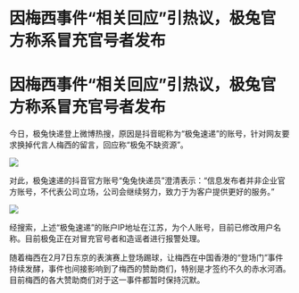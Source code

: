 # 因梅西事件“相关回应”引热议，极兔官方称系冒充官号者发布

# 因梅西事件“相关回应”引热议，极兔官方称系冒充官号者发布

今日，极兔快递登上微博热搜，原因是抖音昵称为“极兔速递”的账号，针对网友要求换掉代言人梅西的留言，回应称“极兔不缺资源”。

![](https://inews.gtimg.com/om_bt/O54wZ3cGSd0KlssUveSt86_xNCDVpOdo2_hXpdY3OZuJgAA/1000)

对此，极兔速递的抖音官方账号“兔兔快递员”澄清表示：“信息发布者并非企业官方账号，不代表公司立场，公司会继续努力，致力于为客户提供更好的服务。”

![](https://inews.gtimg.com/om_bt/OObIm6yUICtXTs1ZrKggQ3-j4v0PjZSfWLFQ4j9XPqObwAA/1000)

经搜索，上述“极兔速递”的账户IP地址在江苏，为个人账号，目前已修改用户名称。目前极兔正在对冒充官号者和造谣者进行报警处理。

随着梅西在2月7日东京的表演赛上登场踢球，让梅西在中国香港的“登场门”事件持续发酵，事件也间接影响到了梅西的赞助商们，特别是才签约不久的赤水河酒。目前梅西的各大赞助商们对于这一事件都暂时保持沉默。

